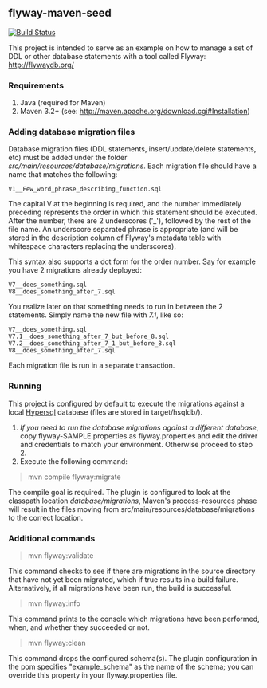 ## flyway-maven-seed

[![Build Status](https://travis-ci.org/nblair/flyway-maven-seed.svg?branch=master)](https://travis-ci.org/nblair/flyway-maven-seed)

This project is intended to serve as an example on how to manage a set of DDL or other database statements with a tool called Flyway: http://flywaydb.org/

### Requirements

1. Java (required for Maven)
2. Maven 3.2+ (see: http://maven.apache.org/download.cgi#Installation)

### Adding database migration files

Database migration files (DDL statements, insert/update/delete statements, etc) must be added under the folder *src/main/resources/database/migrations*. Each migration file should have a name that matches the following:

    V1__Few_word_phrase_describing_function.sql
    
The capital V at the beginning is required, and the number immediately preceding represents the order in which this statement should be executed. After the number, there are 2 underscores ('_'), followed by the rest of the file name. An underscore separated phrase is appropriate (and will be stored in the description column of Flyway's metadata table with whitespace characters replacing the underscores).

This syntax also supports a dot form for the order number. Say for example you have 2 migrations already deployed:

    V7__does_something.sql
    V8__does_something_after_7.sql
    
You realize later on that something needs to run in between the 2 statements. Simply name the new file with *7.1*, like so:

    V7__does_something.sql
    V7.1__does_something_after_7_but_before_8.sql
    V7.2__does_something_after_7_1_but_before_8.sql
    V8__does_something_after_7.sql
    
Each migration file is run in a separate transaction.

### Running

This project is configured by default to execute the migrations against a local [Hypersql](http://hsqldb.org/) database (files are stored in target/hsqldb/).

1. *If you need to run the database migrations against a different database*, copy flyway-SAMPLE.properties as flyway.properties and edit the driver and credentials to match your environment. Otherwise proceed to step 2.
2. Execute the following command:

> mvn compile flyway:migrate

The compile goal is required. The plugin is configured to look at the classpath location *database/migrations*, Maven's process-resources phase will result in the files moving from src/main/resources/database/migrations to the correct location.

### Additional commands

> mvn flyway:validate

This command checks to see if there are migrations in the source directory that have not yet been migrated, which if true results in a build failure. Alternatively, if all migrations have been run, the build is successful.

> mvn flyway:info

This command prints to the console which migrations have been performed, when, and whether they succeeded or not.

> mvn flyway:clean

This command drops the configured schema(s). The plugin configuration in the pom specifies "example_schema" as the name of the schema; you can override this property in your flyway.properties file.
